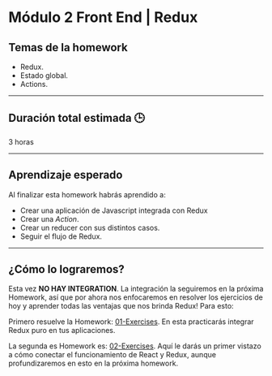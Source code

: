 # Módulo 2 Front End | Redux

## Temas de la homework

- Redux.
- Estado global.
- Actions.

---

## Duración total estimada 🕒

3 horas

---

## Aprendizaje esperado

Al finalizar esta homework habrás aprendido a:

- Crear una aplicación de Javascript integrada con Redux
- Crear una _Action_.
- Crear un reducer con sus distintos casos.
- Seguir el flujo de Redux.

---

## ¿Cómo lo lograremos?

Esta vez **NO HAY INTEGRATION**. La integración la seguiremos en la próxima Homework, así que por ahora nos enfocaremos en resolver los ejercicios de hoy y aprender todas las ventajas que nos brinda Redux! Para esto:

Primero resuelve la Homework: [01-Exercises](./01%20-%20Exercises/README.md). En esta practicarás integrar Redux puro en tus aplicaciones.

La segunda es Homework es: [02-Exercises](./02%20-%20Exercises-vistazo%20de%20React/README.md). Aquí le darás un primer vistazo a cómo conectar el funcionamiento de React y Redux, aunque profundizaremos en esto en la próxima homework.

